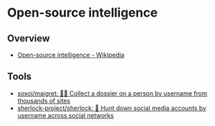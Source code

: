 # Open-source intelligence

## Overview

- [Open-source intelligence - Wikipedia](https://en.wikipedia.org/wiki/Open-source_intelligence)


## Tools

- [soxoj/maigret: 🕵️‍♂️ Collect a dossier on a person by username from thousands of sites](https://github.com/soxoj/maigret)
- [sherlock-project/sherlock: 🔎 Hunt down social media accounts by username across social networks](https://github.com/sherlock-project/sherlock)
